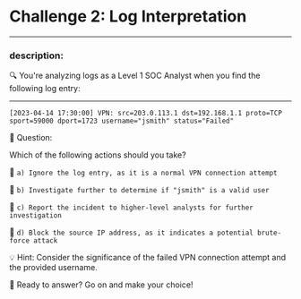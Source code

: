 # **Challenge 2: Log Interpretation**

---

### **description:**

🔍 You're analyzing logs as a Level 1 SOC Analyst when you find the following log entry:

---
```plaintext
[2023-04-14 17:30:00] VPN: src=203.0.113.1 dst=192.168.1.1 proto=TCP sport=59000 dport=1723 username="jsmith" status="Failed"
```
🤔 Question:

Which of the following actions should you take?

🔘 ```a) Ignore the log entry, as it is a normal VPN connection attempt```

🔘 ```b) Investigate further to determine if "jsmith" is a valid user```

🔘 ```c) Report the incident to higher-level analysts for further investigation```

🔘 ```d) Block the source IP address, as it indicates a potential brute-force attack```

💡 Hint: Consider the significance of the failed VPN connection attempt and the provided username.

🚀 Ready to answer? Go on and make your choice!
